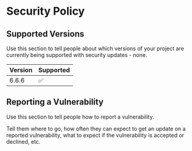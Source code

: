 # Security Policy

## Supported Versions

Use this section to tell people about which versions of your project are currently being supported with security updates - none.

| Version | Supported          |
| ------- | ------------------ |
| 6.6.6   | :white_check_mark: |

## Reporting a Vulnerability

Use this section to tell people how to report a vulnerability.

Tell them where to go, how often they can expect to get an update on a reported vulnerability, what to expect if the vulnerability is accepted or declined, etc.
